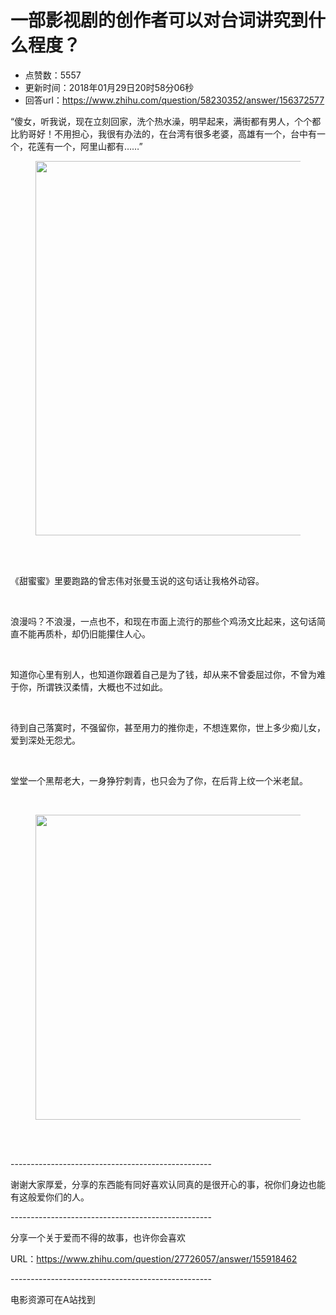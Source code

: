 # 一部影视剧的创作者可以对台词讲究到什么程度？
- 点赞数：5557
- 更新时间：2018年01月29日20时58分06秒
- 回答url：https://www.zhihu.com/question/58230352/answer/156372577
<body>
 <p data-pid="E_sdzi95">“傻女，听我说，现在立刻回家，洗个热水澡，明早起来，满街都有男人，个个都比豹哥好！不用担心，我很有办法的，在台湾有很多老婆，高雄有一个，台中有一个，花莲有一个，阿里山都有……”</p>
 <figure>
  <img src="https://pic1.zhimg.com/50/v2-a048f92fddb182d99c155b380269c3d9_720w.jpg?source=1940ef5c" data-rawwidth="599" data-rawheight="333" data-original-token="v2-a048f92fddb182d99c155b380269c3d9" class="origin_image zh-lightbox-thumb" width="599" data-original="https://picx.zhimg.com/v2-a048f92fddb182d99c155b380269c3d9_r.jpg?source=1940ef5c">
 </figure>
 <br>
 <br>
 <p data-pid="jRNQnsJE">《甜蜜蜜》里要跑路的曾志伟对张曼玉说的这句话让我格外动容。</p>
 <br>
 <p data-pid="paFIWZNA">浪漫吗？不浪漫，一点也不，和现在市面上流行的那些个鸡汤文比起来，这句话简直不能再质朴，却仍旧能攥住人心。</p>
 <br>
 <p data-pid="_DwR4180">知道你心里有别人，也知道你跟着自己是为了钱，却从来不曾委屈过你，不曾为难于你，所谓铁汉柔情，大概也不过如此。</p>
 <br>
 <p data-pid="IMCtOccs">待到自己落寞时，不强留你，甚至用力的推你走，不想连累你，世上多少痴儿女，爱到深处无怨尤。</p>
 <br>
 <p data-pid="4tJGIF4n">堂堂一个黑帮老大，一身狰狞刺青，也只会为了你，在后背上纹一个米老鼠。</p>
 <br>
 <figure>
  <img src="https://pica.zhimg.com/50/v2-f6ce06b97988d6f62a7d8355b5408799_720w.jpg?source=1940ef5c" data-rawwidth="488" data-rawheight="567" data-original-token="v2-f6ce06b97988d6f62a7d8355b5408799" class="origin_image zh-lightbox-thumb" width="488" data-original="https://pic1.zhimg.com/v2-f6ce06b97988d6f62a7d8355b5408799_r.jpg?source=1940ef5c">
 </figure>
 <br>
 <br>
 <p data-pid="RUirfSfI">--------------------------------------------------</p>
 <p data-pid="glSOxThG">谢谢大家厚爱，分享的东西能有同好喜欢认同真的是很开心的事，祝你们身边也能有这般爱你们的人。</p>
 <p data-pid="BR1M1BjC">--------------------------------------------------</p>
 <p data-pid="HAGhVFtz">分享一个关于爱而不得的故事，也许你会喜欢</p>
 <p data-pid="wMiLd-Ju">URL：<a href="https://www.zhihu.com/question/27726057/answer/155918462" class="internal"><span class="invisible">https://www.</span><span class="visible">zhihu.com/question/2772</span><span class="invisible">6057/answer/155918462</span><span class="ellipsis"></span></a></p>
 <p data-pid="Sq3RGep3">--------------------------------------------------</p>
 <p data-pid="yVku9M9u">电影资源可在A站找到</p>
</body>